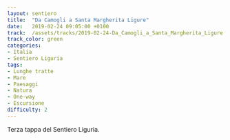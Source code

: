 ```yaml
---
layout: sentiero
title:  "Da Camogli a Santa Margherita Ligure"
date:   2019-02-24 09:05:00 +0100
track:  /assets/tracks/2019-02-24-Da_Camogli_a_Santa_Margherita_Ligure.gpx
track_color: green
categories:
- Italia
- Sentiero Liguria
tags:
- Lunghe tratte
- Mare
- Paesaggi
- Natura
- One-way
- Escursione
difficulty: 2
---
```


Terza tappa del Sentiero Liguria.
